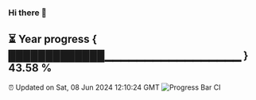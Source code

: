 ### Hi there 👋
⏳ Year progress { █████████████▁▁▁▁▁▁▁▁▁▁▁▁▁▁▁▁▁ } 43.58 %
---
⏰ Updated on Sat, 08 Jun 2024 12:10:24 GMT
![Progress Bar CI](https://github.com/Moyi321/Moyi321/workflows/Progress%20Bar%20CI/badge.svg)
